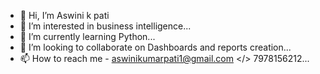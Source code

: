 - 👋 Hi, I’m Aswini k pati
- 👀 I’m interested in business intelligence...
- 🌱 I’m currently learning Python...
- 💞️ I’m looking to collaborate on Dashboards and reports creation...
- 📫 How to reach me - aswinikumarpati1@gmail.com </> 7978156212...

<!---
analytix01/analytix01 is a ✨ special ✨ repository because its `README.md` (this file) appears on your GitHub profile.
You can click the Preview link to take a look at your changes.
--->

